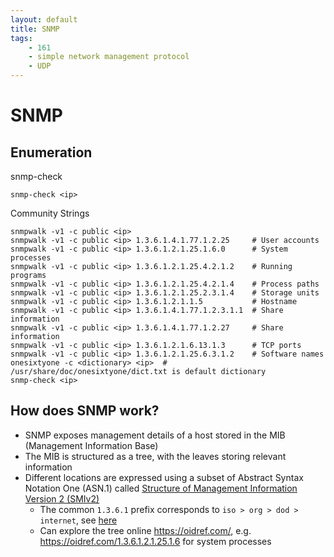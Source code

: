 ```yaml
---
layout: default
title: SNMP
tags:
    - 161
    - simple network management protocol
    - UDP
---
```

# SNMP
## Enumeration
snmp-check
```shell
snmp-check <ip>
```
Community Strings
```shell
snmpwalk -v1 -c public <ip>
snmpwalk -v1 -c public <ip> 1.3.6.1.4.1.77.1.2.25     # User accounts
snmpwalk -v1 -c public <ip> 1.3.6.1.2.1.25.1.6.0      # System processes
snmpwalk -v1 -c public <ip> 1.3.6.1.2.1.25.4.2.1.2    # Running programs
snmpwalk -v1 -c public <ip> 1.3.6.1.2.1.25.4.2.1.4    # Process paths
snmpwalk -v1 -c public <ip> 1.3.6.1.2.1.25.2.3.1.4    # Storage units
snmpwalk -v1 -c public <ip> 1.3.6.1.2.1.1.5           # Hostname
snmpwalk -v1 -c public <ip> 1.3.6.1.4.1.77.1.2.3.1.1  # Share information
snmpwalk -v1 -c public <ip> 1.3.6.1.4.1.77.1.2.27     # Share information
snmpwalk -v1 -c public <ip> 1.3.6.1.2.1.6.13.1.3      # TCP ports
snmpwalk -v1 -c public <ip> 1.3.6.1.2.1.25.6.3.1.2    # Software names
onesixtyone -c <dictionary> <ip>  # /usr/share/doc/onesixtyone/dict.txt is default dictionary
snmp-check <ip>
```

## How does SNMP work?
- SNMP exposes management details of a host stored in the MIB (Management Information Base)
- The MIB is structured as a tree, with the leaves storing relevant information
- Different locations are expressed using a subset of Abstract Syntax Notation One (ASN.1) called [Structure of Management Information Version 2 (SMIv2)](https://tools.ietf.org/html/rfc2578)
    - The common `1.3.6.1` prefix corresponds to `iso > org > dod > internet`, see [here](https://www.iana.org/assignments/smi-numbers/smi-numbers.xhtml)
    - Can explore the tree online <https://oidref.com/>, e.g. <https://oidref.com/1.3.6.1.2.1.25.1.6> for system processes